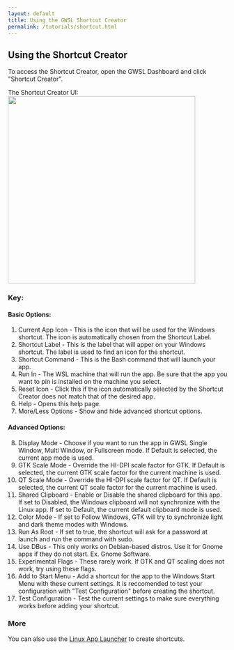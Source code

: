 ```yaml
---
layout: default
title: Using the GWSL Shortcut Creator
permalink: /tutorials/shortcut.html
---
```

## Using the Shortcut Creator

To access the Shortcut Creator, open the GWSL Dashboard and click "Shortcut Creator".

The Shortcut Creator UI:
<img src="https://opticos.github.io/gwsl/tutorials/shortcut.png" width="430">

### Key:
#### Basic Options:
1.  Current App Icon - This is the icon that will be used for the Windows shortcut. The icon is automatically chosen from the Shortcut Label. 
2.  Shortcut Label - This is the label that will apper on your Windows shortcut. The label is used to find an icon for the shortcut.
3.  Shortcut Command - This is the Bash command that will launch your app.
4.  Run In - The WSL machine that will run the app. Be sure that the app you want to pin is installed on the machine you select. 
5.  Reset Icon - Click this if the icon automatically selected by the Shortcut Creator does not match that of the desired app. 
6.  Help - Opens this help page.
7.  More/Less Options - Show and hide advanced shortcut options.
#### Advanced Options:
8.  Display Mode - Choose if you want to run the app in GWSL Single Window, Multi Window, or Fullscreen mode. If Default is selected, the current app mode is used.
9.  GTK Scale Mode - Override the HI-DPI scale factor for GTK. If Default is selected, the current GTK scale factor for the current machine is used. 
10.  QT Scale Mode - Override the HI-DPI scale factor for QT. If Default is selected, the current QT scale factor for the current machine is used.
11.  Shared Clipboard - Enable or Disable the shared clipboard for this app. If set to Disabled, the Windows clipboard will not synchronize with the Linux app. If set to Default, the current default clipboard mode is used.
12.  Color Mode - If set to Follow Windows, GTK will try to synchronize light and dark theme modes with Windows.
13.  Run As Root - If set to true, the shortcut will ask for a password at launch and run the command with sudo.
14.  Use DBus - This only works on Debian-based distros. Use it for Gnome apps if they do not start. Ex. Gnome Software.
15.  Experimental Flags - These rarely work. If GTK and QT scaling does not work, try using these flags.
16.  Add to Start Menu - Add a shortcut for the app to the Windows Start Menu with these current settings. It is reccomended to test your configuration with "Test Configuration" before creating the shortcut.
17.  Test Configuration - Test the current settings to make sure everything works before adding your shortcut.

### More

You can also use the [Linux App Launcher](https://opticos.github.io/gwsl/tutorials/launcher.html) to create shortcuts.
